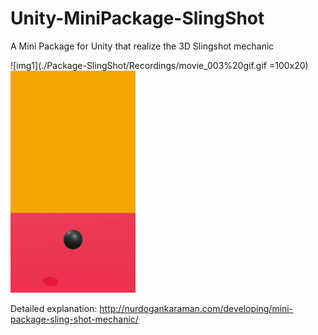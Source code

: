 # Unity-MiniPackage-SlingShot
A Mini Package for Unity that realize the 3D Slingshot mechanic

![img1](./Package-SlingShot/Recordings/movie_003%20gif.gif =100x20)
<img src="./Package-SlingShot/Recordings/movie_003%20gif.gif" width="200">

Detailed explanation:
http://nurdogankaraman.com/developing/mini-package-sling-shot-mechanic/
